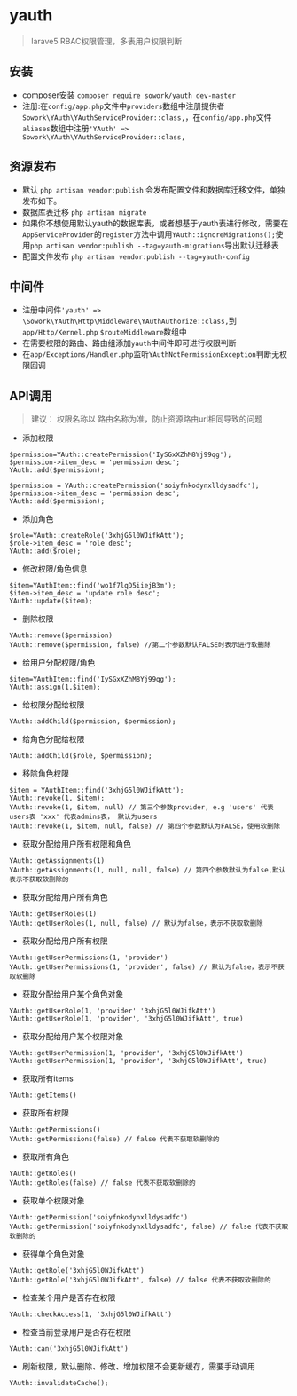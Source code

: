 # yauth 
> larave5 RBAC权限管理，多表用户权限判断

## 安装
- composer安装 `composer require sowork/yauth dev-master`
- 注册:在`config/app.php`文件中`providers`数组中注册提供者 `Sowork\YAuth\YAuthServiceProvider::class,`，在`config/app.php`文件`aliases`数组中注册`'YAuth' => Sowork\YAuth\YAuthServiceProvider::class,`
    
## 资源发布
- 默认 `php artisan vendor:publish` 会发布配置文件和数据库迁移文件，单独发布如下。
- 数据库表迁移 `php artisan migrate`
- 如果你不想使用默认yauth的数据库表，或者想基于yauth表进行修改，需要在`AppServiceProvider`的`register`方法中调用`YAuth::ignoreMigrations();`使用`php artisan vendor:publish --tag=yauth-migrations`导出默认迁移表
- 配置文件发布 `php artisan vendor:publish --tag=yauth-config`

## 中间件
- 注册中间件`'yauth' => \Sowork\YAuth\Http\Middleware\YAuthAuthorize::class,`到`app/Http/Kernel.php` `$routeMiddleware`数组中
- 在需要权限的路由、路由组添加`yauth`中间件即可进行权限判断
- 在`app/Exceptions/Handler.php`监听`YAuthNotPermissionException`判断无权限回调

## API调用
> 建议： 权限名称以 路由名称为准，防止资源路由url相同导致的问题

- 添加权限
```
$permission=YAuth::createPermission('IySGxXZhM8Yj99qg');
$permission->item_desc = 'permission desc';
YAuth::add($permission);

$permission = YAuth::createPermission('soiyfnkodynxlldysadfc');
$permission->item_desc = 'permission desc';
YAuth::add($permission);
```
- 添加角色
```
$role=YAuth::createRole('3xhjG5l0WJifkAtt');
$role->item_desc = 'role desc';
YAuth::add($role);
```
- 修改权限/角色信息
```
$item=YAuthItem::find('wo1f7lqD5iiejB3m');
$item->item_desc = 'update role desc';
YAuth::update($item);
```
- 删除权限
```
YAuth::remove($permission)
YAuth::remove($permission, false) //第二个参数默认FALSE时表示进行软删除
```
- 给用户分配权限/角色
```
$item=YAuthItem::find('IySGxXZhM8Yj99qg');
YAuth::assign(1,$item);
```
- 给权限分配给权限
```
YAuth::addChild($permission, $permission);
```
- 给角色分配给权限
```
YAuth::addChild($role, $permission);
```
- 移除角色权限
```
$item = YAuthItem::find('3xhjG5l0WJifkAtt');
YAuth::revoke(1, $item);
YAuth::revoke(1, $item, null) // 第三个参数provider, e.g 'users' 代表users表 'xxx' 代表admins表， 默认为users
YAuth::revoke(1, $item, null, false) // 第四个参数默认为FALSE，使用软删除
```
- 获取分配给用户所有权限和角色
```
YAuth::getAssignments(1)
YAuth::getAssignments(1, null, null, false) // 第四个参数默认为false,默认表示不获取软删除的
```
- 获取分配给用户所有角色
```
YAuth::getUserRoles(1)
YAuth::getUserRoles(1, null, false) // 默认为false，表示不获取软删除
```
- 获取分配给用户所有权限
```
YAuth::getUserPermissions(1, 'provider')
YAuth::getUserPermissions(1, 'provider', false) // 默认为false，表示不获取软删除
```
- 获取分配给用户某个角色对象
```
YAuth::getUserRole(1, 'provider' '3xhjG5l0WJifkAtt')
YAuth::getUserRole(1, 'provider', '3xhjG5l0WJifkAtt', true)
```
- 获取分配给用户某个权限对象
```
YAuth::getUserPermission(1, 'provider', '3xhjG5l0WJifkAtt')
YAuth::getUserPermission(1, 'provider', '3xhjG5l0WJifkAtt', true)
```
- 获取所有items
```
YAuth::getItems()
```
- 获取所有权限
```
YAuth::getPermissions()
YAuth::getPermissions(false) // false 代表不获取软删除的
```
- 获取所有角色
```
YAuth::getRoles()
YAuth::getRoles(false) // false 代表不获取软删除的
```
- 获取单个权限对象
```
YAuth::getPermission('soiyfnkodynxlldysadfc')
YAuth::getPermission('soiyfnkodynxlldysadfc', false) // false 代表不获取软删除的
```
- 获得单个角色对象
```
YAuth::getRole('3xhjG5l0WJifkAtt')
YAuth::getRole('3xhjG5l0WJifkAtt', false) // false 代表不获取软删除的
```
- 检查某个用户是否存在权限
```
YAuth::checkAccess(1, '3xhjG5l0WJifkAtt') 
```
- 检查当前登录用户是否存在权限
```
YAuth::can('3xhjG5l0WJifkAtt')
```
- 刷新权限，默认删除、修改、增加权限不会更新缓存，需要手动调用
```
YAuth::invalidateCache();
```